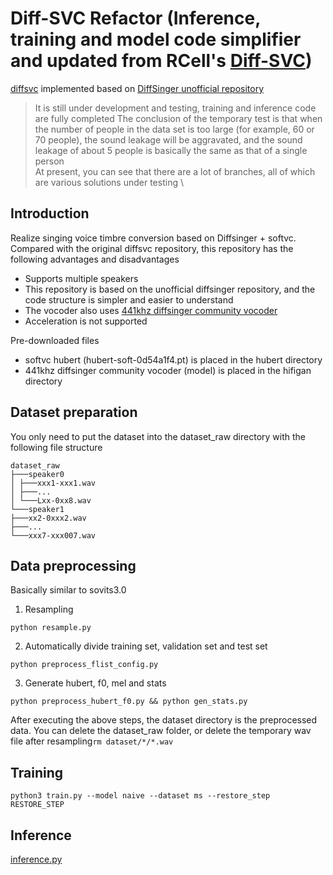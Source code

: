 # Diff-SVC Refactor (Inference, training and model code simplifier and updated from RCell's [Diff-SVC](https://github.com/innnky/diff-svc/))
[diffsvc](https://github.com/prophesier/diff-svc) implemented based on [DiffSinger unofficial repository](https://github.com/keonlee9420/DiffSinger)

> It is still under development and testing, training and inference code are fully completed
> The conclusion of the temporary test is that when the number of people in the data set is too large (for example, 60 or 70 people), the sound leakage will be aggravated, and the sound leakage of about 5 people is basically the same as that of a single person\
> At present, you can see that there are a lot of branches, all of which are various solutions under testing \

## Introduction
Realize singing voice timbre conversion based on Diffsinger + softvc. Compared with the original diffsvc repository, this repository has the following advantages and disadvantages
+ Supports multiple speakers
+ This repository is based on the unofficial diffsinger repository, and the code structure is simpler and easier to understand
+ The vocoder also uses [441khz diffsinger community vocoder](https://openvpi.github.io/vocoders/)
+ Acceleration is not supported

Pre-downloaded files
+ softvc hubert (hubert-soft-0d54a1f4.pt) is placed in the hubert directory
+ 441khz diffsinger community vocoder (model) is placed in the hifigan directory
## Dataset preparation
You only need to put the dataset into the dataset_raw directory with the following file structure
```shell
dataset_raw
├───speaker0
│ ├───xxx1-xxx1.wav
│ ├───...
│ └───Lxx-0xx8.wav
└───speaker1
├───xx2-0xxx2.wav
├───...
└───xxx7-xxx007.wav
```

## Data preprocessing
Basically similar to sovits3.0
1. Resampling
```shell
python resample.py
```
2. Automatically divide training set, validation set and test set
```shell
python preprocess_flist_config.py
```
3. Generate hubert, f0, mel and stats
```shell
python preprocess_hubert_f0.py && python gen_stats.py
```

After executing the above steps, the dataset directory is the preprocessed data. You can delete the dataset_raw folder,
or delete the temporary wav file after resampling`rm dataset/*/*.wav`

## Training
```shell
python3 train.py --model naive --dataset ms --restore_step RESTORE_STEP
```

## Inference
[inference.py](inference.py)
